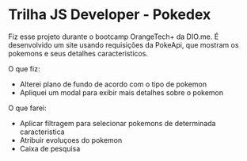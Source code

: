 # Trilha JS Developer - Pokedex

Fiz esse projeto durante o bootcamp OrangeTech+ da DIO.me. É desenvolvido um site usando requisições da PokeApi, que mostram os pokemons e seus detalhes caracteristicos.

O que fiz: 

- Alterei plano de fundo de acordo com o tipo de pokemon
- Apliquei um modal para exibir mais detalhes sobre o pokemon


O que farei: 

- Aplicar filtragem para selecionar pokemons de determinada caracteristica
- Atribuir evoluçoes do pokemon 
- Caixa de pesquisa
